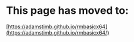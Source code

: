 # This page has moved to:
[https://adamstimb.github.io/rmbasicx64](https://adamstimb.github.io/rmbasicx64/)